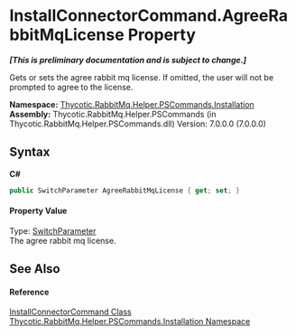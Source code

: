 # InstallConnectorCommand.AgreeRabbitMqLicense Property 
 _**\[This is preliminary documentation and is subject to change.\]**_

Gets or sets the agree rabbit mq license. If omitted, the user will not be prompted to agree to the license.

**Namespace:**&nbsp;<a href="N_Thycotic_RabbitMq_Helper_PSCommands_Installation">Thycotic.RabbitMq.Helper.PSCommands.Installation</a><br />**Assembly:**&nbsp;Thycotic.RabbitMq.Helper.PSCommands (in Thycotic.RabbitMq.Helper.PSCommands.dll) Version: 7.0.0.0 (7.0.0.0)

## Syntax

**C#**<br />
``` C#
public SwitchParameter AgreeRabbitMqLicense { get; set; }
```


#### Property Value
Type: <a href="http://msdn2.microsoft.com/en-us/library/ms583340" target="_blank">SwitchParameter</a><br />The agree rabbit mq license.

## See Also


#### Reference
<a href="T_Thycotic_RabbitMq_Helper_PSCommands_Installation_InstallConnectorCommand">InstallConnectorCommand Class</a><br /><a href="N_Thycotic_RabbitMq_Helper_PSCommands_Installation">Thycotic.RabbitMq.Helper.PSCommands.Installation Namespace</a><br />
